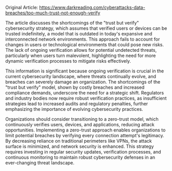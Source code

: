 Original Article: https://www.darkreading.com/cyberattacks-data-breaches/too-much-trust-not-enough-verify

The article discusses the shortcomings of the "trust but verify" cybersecurity strategy, which assumes that verified users or devices can be trusted indefinitely, a model that is outdated in today's expansive and interconnected network environments. This approach fails to account for changes in users or technological environments that could pose new risks. The lack of ongoing verification allows for potential undetected threats, particularly when users turn malevolent, highlighting the need for more dynamic verification processes to mitigate risks effectively.

This information is significant because ongoing verification is crucial in the current cybersecurity landscape, where threats continually evolve, and breaches can severely damage an organization. The shortcomings of the "trust but verify" model, shown by costly breaches and increased compliance demands, underscore the need for a strategic shift. Regulators and industry bodies now require robust verification practices, as insufficient strategies lead to increased audits and regulatory penalties, further emphasizing the importance of evolving cybersecurity practices.

Organizations should consider transitioning to a zero-trust model, which continuously verifies users, devices, and applications, reducing attack opportunities. Implementing a zero-trust approach enables organizations to limit potential breaches by verifying every connection attempt's legitimacy. By decreasing reliance on traditional perimeters like VPNs, the attack surface is minimized, and network security is enhanced. This strategy requires investing in regular security updates, verification processes, and continuous monitoring to maintain robust cybersecurity defenses in an ever-changing threat landscape.